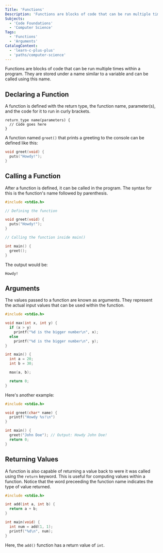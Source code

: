 ```yaml
---
Title: 'Functions'
Description: 'Functions are blocks of code that can be run multiple times within a program. They are stored under a name similar to a variable and can be called using this name. A function is defined with the return type, the function name, parameter(s), and the code for it to run in curly brackets. pseudo return_type name(parameters) { // Code goes here } '
Subjects:
  - 'Code Foundations'
  - 'Computer Science'
Tags:
  - 'Functions'
  - 'Arguments'
CatalogContent:
  - 'learn-c-plus-plus'
  - 'paths/computer-science'
---
```


Functions are blocks of code that can be run multiple times within a program. They are stored under a name similar to a variable and can be called using this name.

## Declaring a Function

A function is defined with the return type, the function name, parameter(s), and the code for it to run in curly brackets.

```pseudo
return_type name(parameters) {
  // Code goes here
}
```

A function named `greet()` that prints a greeting to the console can be defined like this:

```c
void greet(void) {
  puts("Howdy!");
}
```

## Calling a Function

After a function is defined, it can be called in the program. The syntax for this is the function's name followed by parenthesis.

```c
#include <stdio.h>

// Defining the function

void greet(void) {
  puts("Howdy!");
}

// Calling the function inside main()

int main() {
  greet();
}
```

The output would be:

```shell
Howdy!
```

## Arguments

The values passed to a function are known as arguments. They represent the actual input values that can be used within the function.

```c
#include <stdio.h>

void max(int x, int y) {
  if (x > y)
    printf("%d is the bigger number\n", x);
  else
    printf("%d is the bigger number\n", y);
}

int main() {
  int a = 20;
  int b = 30;

  max(a, b);

  return 0;
}
```

Here's another example:

```c
#include <stdio.h>

void greet(char* name) {
  printf("Howdy %s!\n")
}

int main() {
  greet("John Doe"); // Output: Howdy John Doe!
  return 0;
}
```

## Returning Values

A function is also capable of returning a value back to were it was called using the `return` keyword. This is useful for computing values within a function. Notice that the word preceeding the function name indicates the type of value returned.

```c
#include <stdio.h>

int add(int a, int b) {
  return a + b;
}

int main(void) {
  int num = add(1, 1);
  printf("%d\n", num);
}
```

Here, the `add()` function has a return value of `int`.

